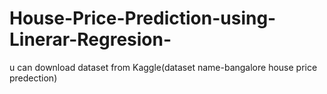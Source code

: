 # House-Price-Prediction-using-Linerar-Regresion-
u can download dataset from Kaggle(dataset name-bangalore house price predection)
